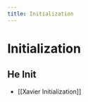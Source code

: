 ```yaml
---
title: Initialization
---
```


# Initialization

## He Init
- [[Xavier Initialization]]




















